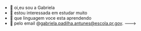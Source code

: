 - 👋 oi,eu sou a Gabriela
- 👀 estou interessada em estudar muito
- 🌱 que linguagem voce esta aprendendo 
- 💞️ pelo email @gabriela.padilha.antunes@escola.pr.gov.
--->
